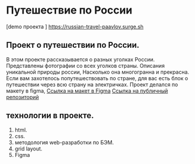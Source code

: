 #  Путешествие по России

[demo проекта ] https://russian-travel-paavlov.surge.sh

## Проект о путешествии по России.

В этом проекте рассказывается о разных уголках России. Представлены фотографии со всех уголков страны. Описания уникальной природы россии,
Насколько она многогранна и прекрасна. Если вам
захотелось попутешествовать по стране, для вас есть блок о путешествии через всю страну на
электричках. Проект делался по макету в figma,
[Ссылка на макет в Figma](https://www.figma.com/file/5S2WSbEFL6awjVWJ0NWL8Q/Sprint-3_-Russia-_-desktop-mobile?node-id=28503%3A0)
[Ссылка на публичный репозиторий](https://pavelatr111.github.io/russian-travel/)

## технологии в проекте.
1. html.
2. css.
3. методология web-разработки по БЭМ.
4. grid layout.
5. Figma
